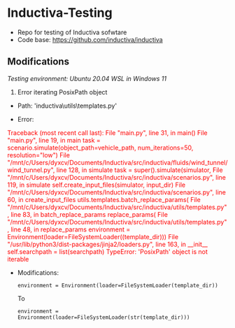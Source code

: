 # Inductiva-Testing

- Repo for testing of Inductiva sofwtare 
- Code base: https://github.com/inductiva/inductiva

## Modifications
*Testing environment: Ubuntu 20.04 WSL in Windows 11*

1. Error iterating PosixPath object

- Path: 'inductiva\utils\templates.py'

- Error: 
<span style="color: red"> 
Traceback (most recent call last):
  File "main.py", line 31, in <module>
    main()
  File "main.py", line 19, in main
    task = scenario.simulate(object_path=vehicle_path, num_iterations=50, resolution="low")
  File "/mnt/c/Users/dyxcv/Documents/Inductiva/src/inductiva/fluids/wind_tunnel/wind_tunnel.py", line 128, in simulate
    task = super().simulate(simulator,
  File "/mnt/c/Users/dyxcv/Documents/Inductiva/src/inductiva/scenarios.py", line 119, in simulate
    self.create_input_files(simulator, input_dir)
  File "/mnt/c/Users/dyxcv/Documents/Inductiva/src/inductiva/scenarios.py", line 60, in create_input_files
    utils.templates.batch_replace_params(
  File "/mnt/c/Users/dyxcv/Documents/Inductiva/src/inductiva/utils/templates.py", line 83, in batch_replace_params
    replace_params(
  File "/mnt/c/Users/dyxcv/Documents/Inductiva/src/inductiva/utils/templates.py", line 48, in replace_params
    environment = Environment(loader=FileSystemLoader((template_dir)))
  File "/usr/lib/python3/dist-packages/jinja2/loaders.py", line 163, in __init__
    self.searchpath = list(searchpath)
TypeError: 'PosixPath' object is not iterable
</span>

- Modifications:

    ```
    environment = Environment(loader=FileSystemLoader(template_dir))
    ```
    
    To

    ```
    environment = Environment(loader=FileSystemLoader(str(template_dir)))
    ```
    